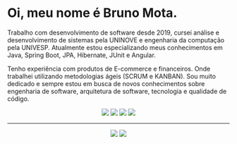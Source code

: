 # Oi, meu nome é Bruno Mota.

Trabalho com desenvolvimento de software desde 2019, cursei análise e desenvolvimento de sistemas pela UNINOVE e engenharia da computação pela UNIVESP. Atualmente estou especializando meus conhecimentos em Java, Spring Boot, JPA, Hibernate, JUnit e Angular.

Tenho experiência com produtos de E-commerce e financeiros. Onde trabalhei utilizando metodologias ágeis (SCRUM e KANBAN). Sou muito dedicado e sempre estou em busca de novos conhecimentos sobre engenharia de software, arquitetura de software, tecnologia e qualidade de código.

<p align=center>
<img src="https://img.shields.io/badge/java-%23ED8B00.svg?style=for-the-badge&logo=openjdk&logoColor=white"> <img src="https://img.shields.io/badge/spring-%236DB33F.svg?style=for-the-badge&logo=spring&logoColor=white"> <img src="https://img.shields.io/badge/angular-%23DD0031.svg?style=for-the-badge&logo=angular&logoColor=white"> <img src="https://img.shields.io/badge/docker-%230db7ed.svg?style=for-the-badge&logo=docker&logoColor=white">
</p>

---

<p align=center>
<a href="https://www.linkedin.com/in/brunomotadeoliveira/"><img src="https://img.shields.io/badge/linkedin-%230077B5.svg?style=for-the-badge&logo=linkedin&logoColor=white"></a> <a href="https://www.linkedin.com/in/brunomotadeoliveira/"><img src="https://img.shields.io/badge/Instagram-%23E4405F.svg?style=for-the-badge&logo=Instagram&logoColor=white"></a>
</p>
